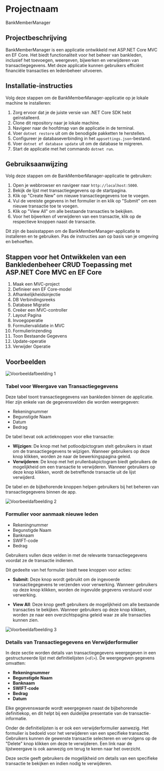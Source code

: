 # Projectnaam

BankMemberManager

## Projectbeschrijving

BankMemberManager is een applicatie ontwikkeld met ASP.NET Core MVC en EF Core. Het biedt functionaliteit voor het beheer van bankleden, inclusief het toevoegen, weergeven, bijwerken en verwijderen van transactiegegevens. Met deze applicatie kunnen gebruikers efficiënt financiële transacties en ledenbeheer uitvoeren.

## Installatie-instructies

Volg deze stappen om de BankMemberManager-applicatie op je lokale machine te installeren:

1. Zorg ervoor dat je de juiste versie van .NET Core SDK hebt geïnstalleerd.
2. Clone dit repository naar je lokale machine.
3. Navigeer naar de hoofdmap van de applicatie in de terminal.
4. Voer `dotnet restore` uit om de benodigde pakketten te herstellen.
5. Configureer je databaseverbinding in het `appsettings.json`-bestand.
6. Voer `dotnet ef database update` uit om de database te migreren.
7. Start de applicatie met het commando `dotnet run`.

## Gebruiksaanwijzing

Volg deze stappen om de BankMemberManager-applicatie te gebruiken:

1. Open je webbrowser en navigeer naar `http://localhost:5000`.
2. Bekijk de lijst met transactiegegevens op de startpagina.
3. Klik op "Create New" om nieuwe transactiegegevens toe te voegen.
4. Vul de vereiste gegevens in het formulier in en klik op "Submit" om een nieuwe transactie toe te voegen.
5. Klik op "View All" om alle bestaande transacties te bekijken.
6. Voor het bijwerken of verwijderen van een transactie, klik op de respectieve knoppen naast de transactie.

Dit zijn de basisstappen om de BankMemberManager-applicatie te installeren en te gebruiken. Pas de instructies aan op basis van je omgeving en behoeften.


## Stappen voor het Ontwikkelen van een Bankledenbeheer CRUD Toepassing met ASP.NET Core MVC en EF Core

1. Maak een MVC-project
2. Definieer een EF Core-model
3. Afhankelijkheidsinjectie
4. DB Verbindingsreeks
5. Database Migratie
6. Creëer een MVC-controller
7. Layout Pagina
8. Invoegoperatie
9. Formuliervalidatie in MVC
10. Formulierinzending
11. Toon Bestaande Gegevens
12. Update-operatie
13. Verwijder Operatie

## Voorbeelden

![Voorbeeldafbeelding 1](~/Images/DataScherm-Bankgegevens.png)
### Tabel voor Weergave van Transactiegegevens

Deze tabel toont transactiegegevens van bankleden binnen de applicatie. Hier zijn enkele van de gegevensvelden die worden weergegeven:

- Rekeningnummer
- Begunstigde Naam
- Datum
- Bedrag

De tabel bevat ook actieknoppen voor elke transactie:

- **Wijzigen**: De knop met het potloodpictogram stelt gebruikers in staat om de transactiegegevens te wijzigen. Wanneer gebruikers op deze knop klikken, worden ze naar de bewerkingspagina geleid.
- **Verwijderen**: De knop met het prullenbakpictogram biedt gebruikers de mogelijkheid om een transactie te verwijderen. Wanneer gebruikers op deze knop klikken, wordt de betreffende transactie uit de lijst verwijderd.

De tabel en de bijbehorende knoppen helpen gebruikers bij het beheren van transactiegegevens binnen de app.


![Voorbeeldafbeelding 2](~/Images/Form-Transaction-Inputs.png)
### Formulier voor aanmaak nieuwe leden
 
- Rekeningnummer
- Begunstigde Naam
- Banknaam
- SWIFT-code
- Bedrag

Gebruikers vullen deze velden in met de relevante transactiegegevens voordat ze de transactie indienen.

Dit gedeelte van het formulier biedt twee knoppen voor acties:

- **Submit**: Deze knop wordt gebruikt om de ingevoerde transactiegegevens te verzenden voor verwerking. Wanneer gebruikers op deze knop klikken, worden de ingevulde gegevens verstuurd voor verwerking.

- **View All**: Deze knop geeft gebruikers de mogelijkheid om alle bestaande transacties te bekijken. Wanneer gebruikers op deze knop klikken, worden ze naar een overzichtspagina geleid waar ze alle transacties kunnen zien.

![Voorbeeldafbeelding 3](~/Images/VerwijderScherm-Bankgegevens.png)
### Details van Transactiegegevens en Verwijderformulier

In deze sectie worden details van transactiegegevens weergegeven in een gestructureerde lijst met definitielijsten (`<dl>`). De weergegeven gegevens omvatten:

- **Rekeningnummer**
- **Begunstigde Naam**
- **Banknaam**
- **SWIFT-code**
- **Bedrag**
- **Datum**

Elke gegevenswaarde wordt weergegeven naast de bijbehorende definitiekop, en dit helpt bij een duidelijke presentatie van de transactie-informatie.

Onder de definitielijsten is er ook een verwijderformulier aanwezig. Het formulier is bedoeld voor het verwijderen van een specifieke transactie. Gebruikers kunnen de gewenste transactie selecteren en vervolgens op de "Delete" knop klikken om deze te verwijderen. Een link naar de lijstweergave is ook aanwezig om terug te keren naar het overzicht.

Deze sectie geeft gebruikers de mogelijkheid om details van een specifieke transactie te bekijken en indien nodig te verwijderen.



